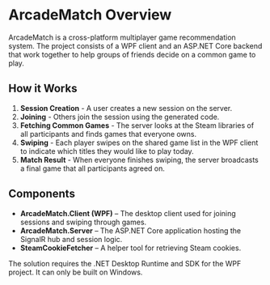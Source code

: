 # ArcadeMatch Overview

ArcadeMatch is a cross-platform multiplayer game recommendation system. The project consists of a WPF client and an ASP.NET Core backend that work together to help groups of friends decide on a common game to play.

## How it Works
1. **Session Creation** - A user creates a new session on the server.
2. **Joining** - Others join the session using the generated code.
3. **Fetching Common Games** - The server looks at the Steam libraries of all participants and finds games that everyone owns.
4. **Swiping** - Each player swipes on the shared game list in the WPF client to indicate which titles they would like to play today.
5. **Match Result** - When everyone finishes swiping, the server broadcasts a final game that all participants agreed on.

## Components
- **ArcadeMatch.Client (WPF)** – The desktop client used for joining sessions and swiping through games.
- **ArcadeMatch.Server** – The ASP.NET Core application hosting the SignalR hub and session logic.
- **SteamCookieFetcher** – A helper tool for retrieving Steam cookies.

The solution requires the .NET Desktop Runtime and SDK for the WPF project. It can only be built on Windows.
